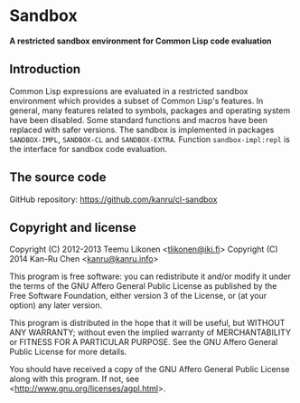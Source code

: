 Sandbox
========

**A restricted sandbox environment for Common Lisp code evaluation**

Introduction
------------

Common Lisp expressions are evaluated in a restricted
sandbox environment which provides a subset of Common Lisp's features.
In general, many features related to symbols, packages and operating
system have been disabled. Some standard functions and macros have been
replaced with safer versions. The sandbox is implemented in packages
`SANDBOX-IMPL`, `SANDBOX-CL` and `SANDBOX-EXTRA`. Function
`sandbox-impl:repl` is the interface for sandbox code evaluation.

The source code
---------------

GitHub repository: <https://github.com/kanru/cl-sandbox>


Copyright and license
---------------------

Copyright (C) 2012-2013 Teemu Likonen <<tlikonen@iki.fi>>
Copyright (C) 2014 Kan-Ru Chen <<kanru@kanru.info>>

This program is free software: you can redistribute it and/or modify it
under the terms of the GNU Affero General Public License as published by
the Free Software Foundation, either version 3 of the License, or (at
your option) any later version.

This program is distributed in the hope that it will be useful, but
WITHOUT ANY WARRANTY; without even the implied warranty of
MERCHANTABILITY or FITNESS FOR A PARTICULAR PURPOSE. See the GNU Affero
General Public License for more details.

You should have received a copy of the GNU Affero General Public License
along with this program. If not, see
<<http://www.gnu.org/licenses/agpl.html>>.
